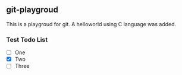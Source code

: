 ## git-playgroud
This is a playgroud for git.
A helloworld using C language was added.

### Test Todo List

- [ ] One
- [x] Two
- [ ] Three
